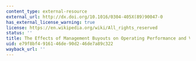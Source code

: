 ```yaml
---
content_type: external-resource
external_url: http://dx.doi.org/10.1016/0304-405X(89)90047-0
has_external_license_warning: true
license: https://en.wikipedia.org/wiki/All_rights_reserved
status: ''
title: The Effects of Management Buyouts on Operating Performance and Value
uid: e79f8bf4-9161-46de-90d2-46de7a89c322
wayback_url: ''
---
```

